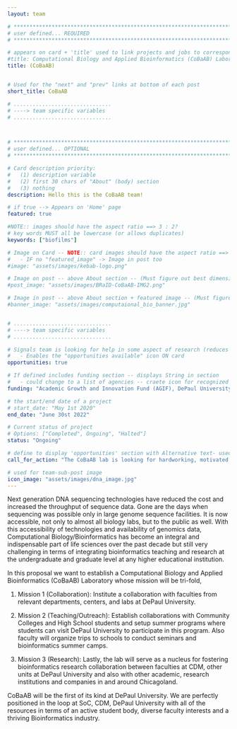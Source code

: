 ```yaml
---
layout: team

# *****************************************************************************************************************************************************
# user defined... REQUIRED
# *****************************************************************************************************************************************************

# appears on card + 'title' used to link projects and jobs to corresponding team
#title: Computational Biology and Applied Bioinformatics (CoBaAB) Laboratory
title: (CoBaAB)


# Used for the "next" and "prev" links at bottom of each post
short_title: CoBaAB

# ...............................
# ----> team specific variables
# ...............................



# *****************************************************************************************************************************************************
# user defined... OPTIONAL
# *****************************************************************************************************************************************************

# Card description priority: 
#	(1) description variable
#   (2) first 30 chars of "About" (body) section
#   (3) nothing  
description: Hello this is the CoBaAB team!

# if true --> Appears on 'Home' page
featured: true

#NOTE:: images should have the aspect ratio ==> 3 : 2?
# key words MUST all be lowercase (or allows duplicates)
keywords: ["biofilms"]

# Image on Card -- NOTE:: card images should have the aspect ratio ==> 3 : 2?
# 	- IF no "featured_image" -> Image in post too
#image: "assets/images/kebab-logo.png"

# Image on post -- above About section -- (Must figure out best dimensions: )
#post_image: "assets/images/BRaID-CoBaAB-IMG2.png"

# Image in post -- above About section + featured image -- (Must figure out best dimensions: )
#banner_image: "assets/images/computaional_bio_banner.jpg"


# ...............................
# ----> team specific variables
# ...............................

# Signals team is looking for help in some aspect of research (reduces work for postbox include...)
#	- Enables the "opportunities available" icon ON card 
opportunities: true

# If defined includes funding section -- displays String in section
#	- could change to a list of agencies -- craete icon for recognized agencies?
funding: "Academic Growth and Innovation Fund (AGIF), DePaul University"

# the start/end date of a project
# start_date: "May 1st 2020"
end_date: "June 30st 2022"

# Current status of project
# Options: ["Completed", Ongoing", "Halted"]
status: "Ongoing"

# define to display 'opportunities' section with Alternative text- used if no "Job" opportunity posts related to team
call_for_action: "The CoBaAB lab is looking for hardworking, motivated graduate students to join. If you are interested contact Thiru Ramaraj at the following address, cobaab@depaul.edu, with a short email describing how your interests align with the research work, for example a particular research question or a specific project."

# used for team-sub-post image
icon_image: "assets/images/dna_image.jpg"
---
```


Next generation DNA sequencing technologies have reduced the cost and increased the throughput of sequence data. Gone are the days when sequencing was possible only in large genome sequence facilities. It is now accessible, not only to almost all biology labs, but to the public as well. With this accessibility of technologies and availability of genomics data, Computational Biology/Bioinformatics has become an integral and indispensable part of life sciences over the past decade but still very challenging in terms of integrating bioinformatics teaching and research at the undergraduate and graduate level at any higher educational institution.

In this proposal we want to establish a Computational Biology and Applied Bioinformatics (CoBaAB) Laboratory whose mission will be tri-fold,

1.	Mission 1 (Collaboration): Institute a collaboration with faculties from relevant departments, centers, and labs at DePaul University.

2.	Mission 2 (Teaching/Outreach): Establish collaborations with Community Colleges and High School students and setup summer programs where students can visit DePaul University to participate in this program. Also faculty will organize trips to schools to conduct seminars and bioinformatics summer camps.

3.	Mission 3 (Research): Lastly, the lab will serve as a nucleus for fostering bioinformatics research collaboration between faculties at CDM, other units at DePaul University and also with other academic, research institutions and companies in and around Chicagoland. 

CoBaAB will be the first of its kind at DePaul University. We are perfectly positioned in the loop at SoC, CDM, DePaul University with all of the resources in terms of an active student body, diverse faculty interests and a thriving Bioinformatics industry.

